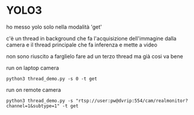 # YOLO3 


ho messo yolo solo nella modalità 'get'

c'è un thread in background che fa l'acquisizione dell'immagine dalla camera
e il thread principale che fa inferenza e mette a video

non sono riuscito a farglielo fare ad un terzo thread ma già cosi va bene

run on laptop camera
```
python3 thread_demo.py -s 0 -t get
```


run on remote camera
```
python3 thread_demo.py -s "rtsp://user:pw@dvrip:554/cam/realmonitor?channel=1&subtype=1" -t get
```

